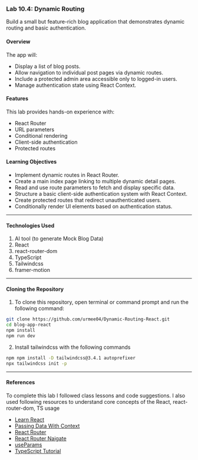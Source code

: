 ### Lab 10.4: Dynamic Routing

Build a small but feature-rich blog application that demonstrates dynamic routing and basic authentication.

#### Overview

The app will:

- Display a list of blog posts.
- Allow navigation to individual post pages via dynamic routes.
- Include a protected admin area accessible only to logged-in users.
- Manage authentication state using React Context.

#### Features

This lab provides hands-on experience with:

- React Router
- URL parameters
- Conditional rendering
- Client-side authentication
- Protected routes

#### Learning Objectives

- Implement dynamic routes in React Router.
- Create a main index page linking to multiple dynamic detail pages.
- Read and use route parameters to fetch and display specific data.
- Structure a basic client-side authentication system with React Context.
- Create protected routes that redirect unauthenticated users.
- Conditionally render UI elements based on authentication status.
---
#### Technologies Used

1. AI tool (to generate Mock Blog Data)
2. React
3. react-router-dom
4. TypeScript
5. Tailwindcss
6. framer-motion
---
#### Cloning the Repository

1. To clone this repository, open terminal or command prompt and run the following command:

```bash
git clone https://github.com/urmee04/Dynamic-Routing-React.git
cd blog-app-react
npm install
npm run dev
```

2. Install tailwindcss with the following commands

```bash
npm npm install -D tailwindcss@3.4.1 autoprefixer
npx tailwindcss init -p
```
---

#### References

To complete this lab I followed class lessons and code suggestions. I also used following resources to understand core concepts of the React, react-router-dom, TS usage

- [Learn React](https://react.dev/learn)
- [Passing Data With Context](https://react.dev/learn/passing-data-deeply-with-context)
- [React Router](https://reactrouter.com/6.30.1/start/tutorial)
- [React Router Naigate](https://api.reactrouter.com/v7/functions/react_router.useNavigate.html)
- [useParams](https://api.reactrouter.com/v7/functions/react_router.useParams.html)
- [TypeScript Tutorial](https://www.youtube.com/watch?v=CHnTTzD1pAQ&list=PLHiZ4m8vCp9PgOOjdyNpc6AoBmKNrp_u3)

